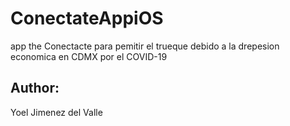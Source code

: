 # ConectateAppiOS

app the Conectacte para pemitir el trueque debido a la drepesion economica en CDMX por el COVID-19



## Author:
Yoel Jimenez del Valle
